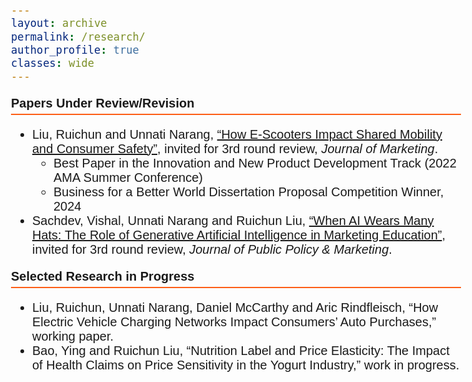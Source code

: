 ```yaml
---
layout: archive
permalink: /research/
author_profile: true
classes: wide
---
```


<style>
  body {
    font-family: Arial;
    font-size: 20px;
  }
  .section-header {
    font-weight: bold;
    font-size: 20px;
    border-bottom: 2px solid #FD5F17;
    padding-bottom: 5px;
  }
</style>

<p class="section-header">Papers Under Review/Revision</p>
<ul>
  <li>
    Liu, Ruichun and Unnati Narang, <a href="https://papers.ssrn.com/sol3/papers.cfm?abstract_id=4075140" target="_blank">“How E-Scooters Impact Shared Mobility and Consumer Safety”</a>, invited for 3rd round review, <i>Journal of Marketing</i>.
    <ul>
      <li>Best Paper in the Innovation and New Product Development Track (2022 AMA Summer Conference)</li>
      <li>Business for a Better World Dissertation Proposal Competition Winner, 2024</li>
    </ul>
  </li>
  <li>Sachdev, Vishal, Unnati Narang and Ruichun Liu, <a href="https://papers.ssrn.com/sol3/papers.cfm?abstract_id=4977421" target="_blank">“When AI Wears Many Hats: The Role of Generative Artificial Intelligence in Marketing Education”</a>, invited for 3rd round review, <i>Journal of Public Policy & Marketing</i>.
  </li>
</ul>

<p class="section-header">Selected Research in Progress</p>
<ul>
  <li>Liu, Ruichun, Unnati Narang, Daniel McCarthy and Aric Rindfleisch, “How Electric Vehicle Charging Networks Impact Consumers’ Auto Purchases,” working paper.</li>
  <li>Bao, Ying and Ruichun Liu, “Nutrition Label and Price Elasticity: The Impact of Health Claims on Price Sensitivity in the Yogurt Industry,” work in progress.</li>
</ul>